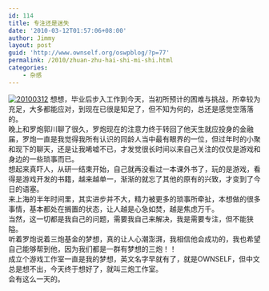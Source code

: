 ```yaml
---
id: 114
title: 专注还是迷失
date: '2010-03-12T01:57:06+08:00'
author: Jimmy
layout: post
guid: 'http://www.ownself.org/oswpblog/?p=77'
permalink: /2010/zhuan-zhu-hai-shi-mi-shi.html
categories:
    - 杂感
---
```


[![20100312](/wp-content/uploads/2010/08034ecabfec_1DC9/20100312_thumb.jpg "20100312")](/wp-content/uploads/2010/08034ecabfec_1DC9/20100312.jpg) 想想，毕业后步入工作到今天，当初所预计的困难与挑战，所幸较为充足，大多都能应对，到现在已很是知足了，但不知为何的，总还是感觉空落落的。   
 晚上和罗炮郭川聊了很久，罗炮现在的注意力终于转回了他天生就应投身的金融届，罗炮一直是我觉得我所有认识的同龄人当中最有眼界的一位，但过年时的小聚和现下的聊天，还是让我唏嘘不已，才发觉很长时间以来自己关注的仅仅是游戏和身边的一些琐事而已。   
 想起来真吓人，从研一结束开始，自己就再没看过一本课外书了，玩的是游戏，看得是游戏开发的书籍，越来越单一，渐渐的就忘了其他的原有的兴致，才变到了今日的语塞。   
 来上海的半年时间里，其实进步并不大，精力被更多的琐事所牵扯，本想做的很多事情，基本都处在搁置的状态，让人越是心急如焚，越是焦虑万千。   
 当然，这一切都是我自己的问题，需要我自己来解决，我是需要专注，但不能狭隘。   
 听着罗炮说着三炮基金的梦想，真的让人心潮澎湃，我相信他会成功的，我也希望自己能够帮到他，因为我们都是一群有梦想的三炮！！   
 成立个游戏工作室一直是我的梦想，英文名字早就有了，就是OWNSELF，但中文总是想不出，今天终于想好了，就叫三炮工作室。   
 会有这么一天的。